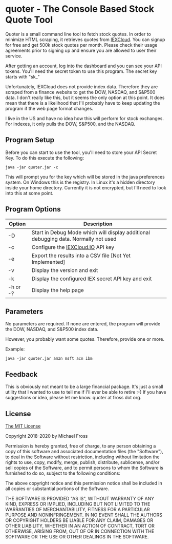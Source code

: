 # quoter - The Console Based Stock Quote Tool

Quoter is a small command line tool to fetch stock quotes.  In order to minimize HTML scraping, it retrieves quotes from [IEXCloud](https://iexcloud.io).  You can signup for free and get 500k stock quotes per month.  Please check their usage agreements prior to signing up and ensure you are allowed to user their service.

After getting an account, log into the dashboard and you can see your API tokens.  You'll need the secret token to use this program.  The secret key starts with "sk_"

Unfortunately, IEXCloud does not provide index data.  Therefore they are scraped from a finance website to get the DOW, NASDAQ, and S&P500 data.  I don't really like this, but it seems the only option at this point.  It does mean that there is a likelihood that I'll probably have to keep updating the program if the web page format changes.

I live in the US and have no idea how this will perform for stock exchanges.  For indexes, it only pulls the DOW, S&P500, and the NASDAQ.  

## Program Setup

Before you can start to use the tool, you'll need to store your API Secret Key.  To do this execute the following:

    java -jar quoter.jar -c

This will prompt you for the key which will be stored in the java preferences system.  On Windows this is the registry.  In Linux it's a hidden directory inside your home directory. Currently it is not encrypted, but I'll need to look into this at some point.

## Program Options

|Option|Description|
|------|-----------|
|-D | Start in Debug Mode which will display additional debugging data. Normally not used|
|-c | Configure the [IEXCloud.IO](https://iexcloud.io) API key|
|-e | Export the results into a CSV file [Not Yet Implemented]|
|-v | Display the version and exit|
|-k | Display the configured IEX secret API key and exit|
|-h or -?| Display the help page|

## Parameters

No parameters are required.  If none are entered, the program will provide the DOW, NASDAQ, and S&P500 index data.  

However, you probably want some quotes.  Therefore, provide one or more.  

Example:

    java -jar quoter.jar amzn msft acn ibm

## Feedback

This is obviously not meant to be a large financial package.  It's just a small utility that I wanted to use to tell me if I'll ever be able to retire :-)   If you have suggestions or idea, please let me know.  quoter at fross dot org.

## License

[The MIT License](https://opensource.org/licenses/MIT)

Copyright 2018-2020 by Michael Fross

Permission is hereby granted, free of charge, to any person obtaining a copy of this software and associated documentation files (the "Software"), to deal in the Software without restriction, including without limitation the rights to use, copy, modify, merge, publish, distribute, sublicense, and/or sell copies of the Software, and to permit persons to whom the Software is furnished to do so, subject to the following conditions:

The above copyright notice and this permission notice shall be included in all copies or substantial portions of the Software.

THE SOFTWARE IS PROVIDED "AS IS", WITHOUT WARRANTY OF ANY KIND, EXPRESS OR IMPLIED, INCLUDING BUT NOT LIMITED TO THE WARRANTIES OF MERCHANTABILITY, FITNESS FOR A PARTICULAR PURPOSE AND NONINFRINGEMENT. IN NO EVENT SHALL THE AUTHORS OR COPYRIGHT HOLDERS BE LIABLE FOR ANY CLAIM, DAMAGES OR OTHER LIABILITY, WHETHER IN AN ACTION OF CONTRACT, TORT OR OTHERWISE, ARISING FROM, OUT OF OR IN CONNECTION WITH THE SOFTWARE OR THE USE OR OTHER DEALINGS IN THE SOFTWARE.
